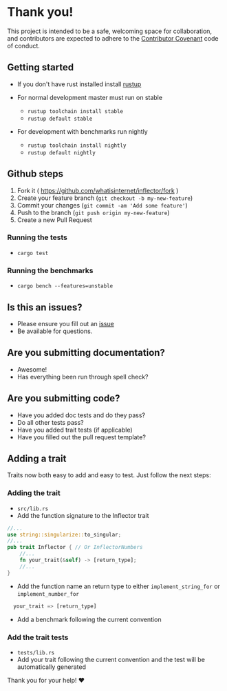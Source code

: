 # Thank you!

This project is intended to be a safe, welcoming space for collaboration, and contributors are expected to adhere to the [Contributor Covenant](http://contributor-covenant.org) code of conduct.

## Getting started
- If you don't have rust installed install [rustup](https://www.rustup.rs/)
- For normal development master must run on stable
  - `rustup toolchain install stable`
  - `rustup default stable`

- For development with benchmarks run nightly
  - `rustup toolchain install nightly`
  - `rustup default nightly`

## Github steps
1. Fork it ( https://github.com/whatisinternet/inflector/fork )
2. Create your feature branch (`git checkout -b my-new-feature`)
3. Commit your changes (`git commit -am 'Add some feature'`)
4. Push to the branch (`git push origin my-new-feature`)
5. Create a new Pull Request

### Running the tests
- `cargo test`

### Running the benchmarks
- `cargo bench --features=unstable`

## Is this an issues?

- Please ensure you fill out an [issue](https://github.com/whatisinternet/inflector/issues)
- Be available for questions.

## Are you submitting documentation?

- Awesome!
- Has everything been run through spell check?

## Are you submitting code?

- Have you added doc tests and do they pass?
- Do all other tests pass?
- Have you added trait tests (if applicable)
- Have you filled out the pull request template?


## Adding a trait
Traits now both easy to add and easy to test. Just follow the next steps:

### Adding the trait
- `src/lib.rs`
- Add the function signature to the Inflector trait
```rust
//...
use string::singularize::to_singular;
//...
pub trait Inflector { // Or InflectorNumbers
    //...
    fn your_trait(&self) -> [return_type];
    //...
}
```
- Add the function name an return type to either `implement_string_for` or
   `implement_number_for`
```rust
  your_trait => [return_type]
```
- Add a benchmark following the current convention

### Add the trait tests
- `tests/lib.rs`
- Add your trait following the current convention and the test will be
   automatically generated

Thank you for your help! :heart:
